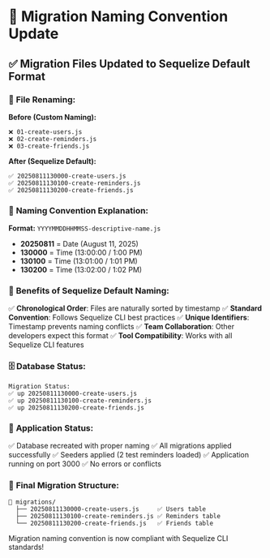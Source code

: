 # 🔢 Migration Naming Convention Update

## ✅ Migration Files Updated to Sequelize Default Format

### 🔄 **File Renaming:**

**Before (Custom Naming):**
```
❌ 01-create-users.js
❌ 02-create-reminders.js  
❌ 03-create-friends.js
```

**After (Sequelize Default):**
```
✅ 20250811130000-create-users.js
✅ 20250811130100-create-reminders.js
✅ 20250811130200-create-friends.js
```

### 📝 **Naming Convention Explanation:**

**Format:** `YYYYMMDDHHMMSS-descriptive-name.js`

- **20250811** = Date (August 11, 2025)
- **130000** = Time (13:00:00 / 1:00 PM)
- **130100** = Time (13:01:00 / 1:01 PM) 
- **130200** = Time (13:02:00 / 1:02 PM)

### 🎯 **Benefits of Sequelize Default Naming:**

✅ **Chronological Order**: Files are naturally sorted by timestamp
✅ **Standard Convention**: Follows Sequelize CLI best practices
✅ **Unique Identifiers**: Timestamp prevents naming conflicts
✅ **Team Collaboration**: Other developers expect this format
✅ **Tool Compatibility**: Works with all Sequelize CLI features

### 🗄️ **Database Status:**

```
Migration Status:
✅ up 20250811130000-create-users.js
✅ up 20250811130100-create-reminders.js  
✅ up 20250811130200-create-friends.js
```

### 🚀 **Application Status:**

✅ Database recreated with proper naming
✅ All migrations applied successfully
✅ Seeders applied (2 test reminders loaded)
✅ Application running on port 3000
✅ No errors or conflicts

### 📁 **Final Migration Structure:**

```
📂 migrations/
  ├── 20250811130000-create-users.js     ✅ Users table
  ├── 20250811130100-create-reminders.js ✅ Reminders table
  └── 20250811130200-create-friends.js   ✅ Friends table
```

Migration naming convention is now compliant with Sequelize CLI standards!
